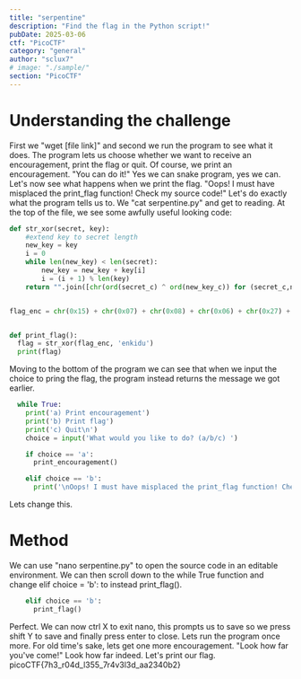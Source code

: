 ```yaml
---
title: "serpentine"
description: "Find the flag in the Python script!"
pubDate: 2025-03-06
ctf: "PicoCTF"
category: "general"
author: "sclux7"
# image: "./sample/"
section: "PicoCTF"
---
```


# Understanding the challenge
First we "wget [file link]" and second we run the program to see what it does.
The program lets us choose whether we want to receive an encouragement, print the flag or quit. Of course, we print an encouragement.
"You can do it!"
Yes we can snake program, yes we can.
Let's now see what happens when we print the flag.
"Oops! I must have misplaced the print_flag function! Check my source code!"
Let's do exactly what the program tells us to.
We "cat serpentine.py" and get to reading. At the top of the file, we see some awfully useful looking code:
```python
def str_xor(secret, key):
    #extend key to secret length
    new_key = key
    i = 0
    while len(new_key) < len(secret):
        new_key = new_key + key[i]
        i = (i + 1) % len(key)
    return "".join([chr(ord(secret_c) ^ ord(new_key_c)) for (secret_c,new_key_c) in zip(secret,new_key)])


flag_enc = chr(0x15) + chr(0x07) + chr(0x08) + chr(0x06) + chr(0x27) + chr(0x21) + chr(0x23) + chr(0x15) + chr(0x5c) + chr(0x01) + chr(0x57) + chr(0x2a) + chr(0x17) + chr(0x5e) + chr(0x5f) + chr(0x0d) + chr(0x3b) + chr(0x19) + chr(0x56) + chr(0x5b) + chr(0x5e) + chr(0x36) + chr(0x53) + chr(0x07) + chr(0x51) + chr(0x18) + chr(0x58) + chr(0x05) + chr(0x57) + chr(0x11) + chr(0x3a) + chr(0x0f) + chr(0x0a) + chr(0x5b) + chr(0x57) + chr(0x41) + chr(0x55) + chr(0x0c) + chr(0x59) + chr(0x14)


def print_flag():
  flag = str_xor(flag_enc, 'enkidu')
  print(flag)
```
Moving to the bottom of the program we can see that when we input the choice to pring the flag, the program instead returns the message we got earlier.
```python
  while True:
    print('a) Print encouragement')
    print('b) Print flag')
    print('c) Quit\n')
    choice = input('What would you like to do? (a/b/c) ')

    if choice == 'a':
      print_encouragement()

    elif choice == 'b':
      print('\nOops! I must have misplaced the print_flag function! Check my source code!\n\n')
```
Lets change this.
# Method
We can use "nano serpentine.py" to open the source code in an editable environment.
We can then scroll down to the while True function and change elif choice = 'b': to instead print_flag().
```python
    elif choice == 'b':
      print_flag()
```
Perfect. We can now ctrl X to exit nano, this prompts us to save so we press shift Y to save and finally press enter to close.
Lets run the program once more.
For old time's sake, lets get one more encouragement.
"Look how far you've come!"
Look how far indeed. Let's print our flag.
picoCTF{7h3_r04d_l355_7r4v3l3d_aa2340b2}

